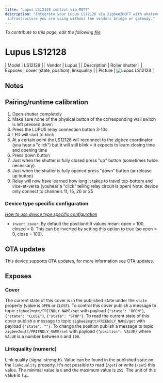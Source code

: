 ```yaml
---
title: "Lupus LS12128 control via MQTT"
description: "Integrate your Lupus LS12128 via Zigbee2MQTT with whatever smart home
 infrastructure you are using without the vendors bridge or gateway."
---
```


*To contribute to this page, edit the following
[file](https://github.com/Koenkk/zigbee2mqtt.io/blob/master/docs/devices/LS12128.md)*

# Lupus LS12128

| Model | LS12128  |
| Vendor  | Lupus  |
| Description | Roller shutter |
| Exposes | cover (state, position), linkquality |
| Picture | ![Lupus LS12128](../images/devices/LS12128.jpg) |

## Notes


## Pairing/runtime calibration
1. Open shutter completely
1. Make sure none of the physical button of the corresponding wall switch is left pressed down
1. Press the LUPUS relay connection button 3-10s
1. LED will start to blink
1. At a certain point the LS12128 will reconnect to the zigbee coordinator (you hear a "click") but it will still blink = it expects to learn closing time and opening time
1. Press down button
1. Just when the shutter is fully closed press "up" button (sometimes twice necessary).
1. Just when the shutter is fully opened press "down" button (or release up button)
1. Relay will now have learned how long it takes to travel top-bottom and vice-et-versa (youhear a "click" telling relay circuit is open)
Note: device only connect to channels 11, 15, 20 or 25

### Device type specific configuration
*[How to use device type specific configuration](../information/configuration.md)*

* `invert_cover`: By default the position/tilt values mean: open = 100, closed = 0. This can be inverted by setting this option to true (so open = 0, close = 100).


## OTA updates
This device supports OTA updates, for more information see [OTA updates](../information/ota_updates.md).


## Exposes

### Cover 
The current state of this cover is in the published state under the `state` property (value is `OPEN` or `CLOSE`).
To control this cover publish a message to topic `zigbee2mqtt/FRIENDLY_NAME/set` with payload `{"state": "OPEN"}`, `{"state": "CLOSE"}`, `{"state": "STOP"}`.
To read the current state of this cover publish a message to topic `zigbee2mqtt/FRIENDLY_NAME/get` with payload `{"state": ""}`.
To change the position publish a message to topic `zigbee2mqtt/FRIENDLY_NAME/set` with payload `{"position": VALUE}` where `VALUE` is a number between `0` and `100`.

### Linkquality (numeric)
Link quality (signal strength).
Value can be found in the published state on the `linkquality` property.
It's not possible to read (`/get`) or write (`/set`) this value.
The minimal value is `0` and the maximum value is `255`.
The unit of this value is `lqi`.

